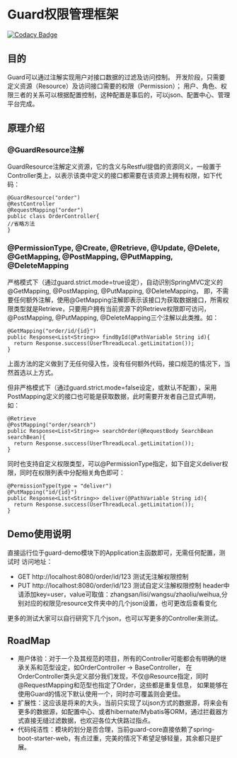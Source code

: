  # Guard权限管理框架

[![Codacy Badge](https://api.codacy.com/project/badge/Grade/a09d978f648643648f9f5676b575b032)](https://app.codacy.com/manual/vipweihua/guard?utm_source=github.com&utm_medium=referral&utm_content=vipweihua/guard&utm_campaign=Badge_Grade_Dashboard)

 ## 目的
 Guard可以通过注解实现用户对接口数据的过滤及访问控制。
 开发阶段，只需要定义资源（Resource）及访问接口需要的权限（Permission）；
 用户、角色、权限三者的关系可以根据配置控制，这种配置是事后的，可以json、配置中心、管理平台完成。
 
 ## 原理介绍
 
 ### @GuardResource注解
 GuardResource注解定义资源，它的含义与Restful提倡的资源同义，一般置于Controller类上，以表示该类中定义的接口都需要在该资源上拥有权限，如下代码：
 ```
 @GuardResource("order")
 @RestController
 @RequestMapping("order")
 public class OrderController{
 //省略方法
 }
 ```
 
 ### @PermissionType, @Create, @Retrieve, @Update, @Delete, @GetMapping, @PostMapping, @PutMapping, @DeleteMapping
 严格模式下（通过guard.strict.mode=true设定），自动识别SpringMVC定义的@GetMapping, @PostMapping, @PutMapping, @DeleteMapping，
 即，不需要任何额外注解，使用@GetMapping注解即表示该接口为获取数据接口，所需权限类型就是Retrieve，只要用户拥有当前资源下的Retrieve权限即可访问，
 @PostMapping, @PutMapping, @DeleteMapping三个注解以此类推。如：
 ```
 @GetMapping("order/id/{id}")
 public Response<List<String>> findById(@PathVariable String id){
   return Response.success(UserThreadLocal.getLimitation());
 }
 ```
 上面方法的定义做到了无任何侵入性，没有任何额外代码，接口规范的情况下，当然首选以上方式。
 
 但非严格模式下（通过guard.strict.mode=false设定，或默认不配置），采用PostMapping定义的接口也可能是获取数据，此时需要开发者自己显式声明，如：
 ```
 @Retrieve
 @PostMapping("order/search")
 public Response<List<String>> searchOrder(@RequestBody SearchBean searchBean){
   return Response.success(UserThreadLocal.getLimitation());
 }
 ```
 
 同时也支持自定义权限类型，可以@PermissionType指定，如下自定义deliver权限，同时在权限列表中分配相关角色即可：
 ```
 @PermissionType(type = "deliver")
 @PutMapping("id/{id}")
 public Response<List<String>> deliver(@PathVariable String id){
   return Response.success(UserThreadLocal.getLimitation());
 }
 ```
 
 ## Demo使用说明
 直接运行位于guard-demo模块下的Application主函数即可，无需任何配置，测试时
 访问地址：
- GET http://localhost:8080/order/id/123 测试无注解权限控制
- PUT http://localhost:8080/order/id/123 测试自定义注解权限控制
 header中请添加key=user，value可取值：zhangsan/lisi/wangsu/zhaoliu/weihua,分别对应的权限见resource文件夹中的几个json设置，也可更改后查看变化
 
 更多的测试大家可以自行研究下几个json，也可以写更多的Controller来测试。
 
 ## RoadMap
 
- 用户体验：对于一个及其规范的项目，所有的Controller可能都会有明确的继承关系和范型设定，如OrderController -> BaseController，
 在OrderController类头定义部分我们发现，不仅@Resource指定，同时@RequestMapping和范型也指定了Order，这些都是重复信息，
 如果能够在使用Guard的情况下默认使用一个，同时亦可覆盖则会更佳。
- 扩展性：这应该是将来的大头，当前只实现了以json方式的数据源，将来会有更多的数据源，如配置中心、或者hibernate/Mybatis等ORM，通过拦截器方式直接无缝过滤数据，也欢迎各位大侠路过指点。
- 代码纯洁性：模块的划分是否合理，当前guard-core直接依赖了spring-boot-starter-web，有点过重，完美的情况下希望足够轻量，其余都只是扩展。